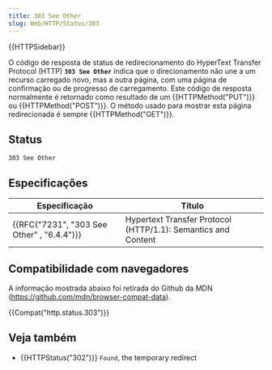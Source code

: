 ```yaml
---
title: 303 See Other
slug: Web/HTTP/Status/303
---
```

{{HTTPSidebar}}

O código de resposta de status de redirecionamento do HyperText Transfer Protocol (HTTP) **`303 See Other`** indica que o direcionamento não une a um recurso carregado novo, mas a outra página, com uma página de confirmação ou de progresso de carregamento. Este código de resposta normalmente é retornado como resultado de um {{HTTPMethod("PUT")}} ou {{HTTPMethod("POST")}}. O método usado para mostrar esta página redirecionada é sempre {{HTTPMethod("GET")}}.

## Status

```
303 See Other
```

## Especificações

| Especificação                                            | Título                                                        |
| -------------------------------------------------------- | ------------------------------------------------------------- |
| {{RFC("7231", "303 See Other" , "6.4.4")}} | Hypertext Transfer Protocol (HTTP/1.1): Semantics and Content |

## Compatibilidade com navegadores

A informação mostrada abaixo foi retirada do Github da MDN (<https://github.com/mdn/browser-compat-data>).

{{Compat("http.status.303")}}

## Veja também

- {{HTTPStatus("302")}} `Found`, the temporary redirect
